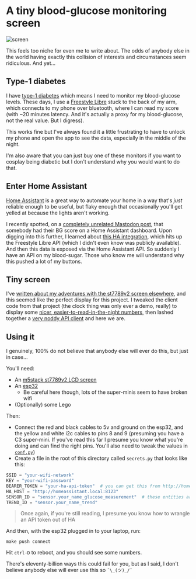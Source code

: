 # A tiny blood-glucose monitoring screen

![screen](screen.jpg)

This feels too niche for even me to write about. The odds of anybody else in the world having exactly this collision of interests and circumstances seem ridiculous. And yet...

## Type-1 diabetes

I have [type-1 diabetes](https://www.nhs.uk/conditions/type-1-diabetes/) which means I need to monitor my blood-glucose levels. These days, I use a [Freestyle Libre](https://www.freestyle.abbott/uk-en/home.html)
 stuck to the back of my arm, which connects to my phone over bluetooth, where I can read my score (with ~20 minutes latency. And it's actually a proxy for my blood-glucose, not the real value. But I digress).

 This works fine but I've always found it a little frustrating to have to unlock my phone and open the app to see the data, especially in the middle of the night.

I'm also aware that you can just buy one of these monitors if you want to cosplay being diabetic but I don't understand why you would want to do that.

 ## Enter Home Assistant

 [Home Assistant](https://www.home-assistant.io/) is a great way to automate your home in a way that's _just_ reliable enough to be useful, but flaky enough that occasionally you'll get yelled at because the lights aren't working.

I recently spotted, on a [completely unrelated Mastodon post](https://mastodon.me.uk/deck/@julianlawson@beige.party/114433157512345061), that somebody had their BG score on a Home Assistant dashboard. Upon digging into this further, I learned about [this HA integration](https://github.com/gillesvs/librelink), which hits up the Freestyle Libre API (which I didn't even know was publicly available). And then this data is exposed via the Home Assistant API. So suddenly I have an API on my blood-sugar. Those who know me will understand why this pushed a lot of my buttons.

## Tiny screen

I've [written about my adventures with the st7789v2 screen elsewhere](https://sam.pikesley.org/projects/st7789v2-micropython/), and this seemed like the perfect display for this project. I tweaked the client code from that project (the clock thing was only ever a demo, really) to display some [nicer, easier-to-read-in-the-night numbers](https://github.com/pikesley/bloodstorm/blob/main/st7789v2/conf/font.py), then lashed together a [very noddy API client](https://github.com/pikesley/bloodstorm/blob/main/blood.py#L46) and here we are.

## Using it

I genuinely, 100% do not believe that anybody else will ever do this, but just in case...

You'll need:

* An [m5stack st7789v2 LCD screen](https://thepihut.com/products/lcd-unit-1-14-135-240-pixels-display)
* An [esp32](https://www.ebay.co.uk/itm/276508444371)
  * Be careful here though, lots of the super-minis seem to have broken wifi
* (Optionally) some Lego

Then:
* Connect the red and black cables to 5v and ground on the esp32, and the yellow and white i2c cables to pins 8 and 9 (presuming you have a C3 super-mini. If you've read this far I presume you know what you're doing and can find the right pins. You'll also need to tweak the values in [`conf.py`](conf/conf.py))
* Create a file in the root of this directory called `secrets.py` that looks like this:

```python
SSID = "your-wifi-network"
KEY = "your-wifi-password"
BEARER_TOKEN = "your-ha-api-token"  # you can get this from http://homeassistant.local:8123/profile/security or so
HA_HOST = "http://homeassistant.local:8123"
SENSOR_ID = "sensor.your_name_glucose_measurement"  # these entities are under the `librelink` HA integration
TREND_ID = "sensor.your_name_trend"
```

> Once again, if you're still reading, I presume you know how to wrangle an API token out of HA

And then, with the esp32 plugged in to your laptop, run:

```
make push connect
```

Hit `ctrl-D` to reboot, and you should see some numbers.

There's eleventy-billion ways this could fail for you, but as I said, I don't believe anybody else will ever use this so `¯\_(ツ)_/¯`

